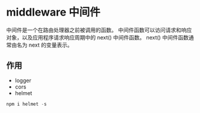 # middleware 中间件
中间件是一个在路由处理器之前被调用的函数。 中间件函数可以访问请求和响应对象，以及应用程序请求响应周期中的 next() 中间件函数。 next() 中间件函数通常由名为 next 的变量表示。

## 作用
- logger 
- cors 
- helmet
```javascript
npm i helmet -s
```

